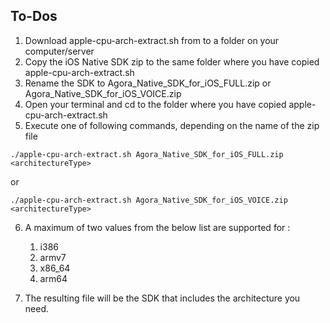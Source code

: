 ## To-Dos

1. Download apple-cpu-arch-extract.sh from to a folder on your computer/server
2. Copy the iOS Native SDK zip to the same folder where you have copied apple-cpu-arch-extract.sh
3. Rename the SDK to Agora_Native_SDK_for_iOS_FULL.zip or Agora_Native_SDK_for_iOS_VOICE.zip
4. Open your terminal and cd to the folder where you have copied apple-cpu-arch-extract.sh
5. Execute one of following commands, depending on the name of the zip file

`./apple-cpu-arch-extract.sh Agora_Native_SDK_for_iOS_FULL.zip <architectureType>`

or

`./apple-cpu-arch-extract.sh Agora_Native_SDK_for_iOS_VOICE.zip <architectureType>`

6. A maximum of two values from the below list are supported for <architectureType>:

	1. i386
	2. armv7
	3. x86_64
	4. arm64

7. The resulting file will be the SDK that includes the architecture you need.
